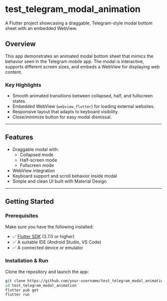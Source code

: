 # test_telegram_modal_animation

A Flutter project showcasing a draggable, Telegram-style modal bottom sheet with an embedded WebView.

##  Overview

This app demonstrates an animated modal bottom sheet that mimics the behavior seen in the Telegram mobile app. The modal is interactive, supports different screen sizes, and embeds a WebView for displaying web content.

### Key Highlights

-  Smooth animated transitions between collapsed, half, and fullscreen states.
-  Embedded WebView (`webview_flutter`) for loading external websites.
-  Responsive layout that adapts to keyboard visibility.
-  Close/minimize button for easy modal dismissal.

---

##  Features

-  Draggable modal with:
    - Collapsed mode
    - Half-screen mode
    - Fullscreen mode
-  WebView integration
-  Keyboard support and scroll behavior inside modal
-  Simple and clean UI built with Material Design

---

##  Getting Started

### Prerequisites

Make sure you have the following installed:

- ✅ [Flutter SDK](https://flutter.dev/docs/get-started/install) (3.7.0 or higher)
- ✅ A suitable IDE (Android Studio, VS Code)
- ✅ A connected device or emulator

### Installation & Run

Clone the repository and launch the app:

```bash
git clone https://github.com/your-username/test_telegram_modal_animation.git
cd test_telegram_modal_animation
flutter pub get
flutter run
